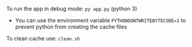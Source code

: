 To run the app in debug mode: `py app.py` (python 3)

- You can use the environment variable `PYTHONDONTWRITEBYTECODE=1` to prevent python from creating the cache files

To clean cache use: `clean.sh` 
